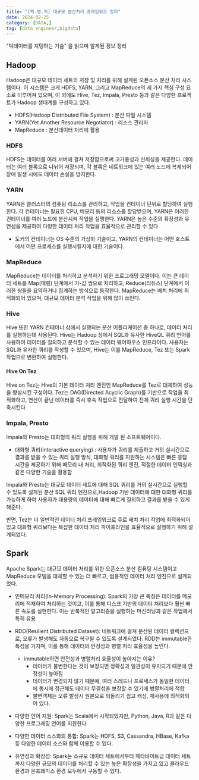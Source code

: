 ```yaml
---
title: "[빅.탱.지] 대규모 분산처리 프레임워크 정리"
date: 2024-02-25
category: [DATA,]
tag: [data engineer,bigdata]
---
```


"빅데이터를 지탱하는 기술" 을 읽으며 알게된 정보 정리


## Hadoop

Hadoop은 대규모 데이터 세트의 저장 및 처리를 위해 설계된 오픈소스 분산 처리 시스템이다. 
이 시스템은 크게 HDFS, YARN, 그리고 MapReduce의 세 가지 핵심 구성 요소로 이루어져 있으며, 이 외에도 Hive, Tez, Impala, Presto 등과 같은 다양한 프로젝트가 Hadoop 생태계를 구성하고 있다.

- HDFS(Hadoop Distributed File System) : 분산 파일 시스템
- YARN(Yet Another Resource Negotiator) : 리소스 관리자
- MapReduce : 분산데이터 처리에 활용

### HDFS

HDFS는 데이터를 여러 서버에 걸쳐 저장함으로써 고가용성과 신뢰성을 제공한다. 
데이터는 여러 블록으로 나뉘어 저장되며, 각 블록은 네트워크에 있는 여러 노드에 복제되어 장애 발생 시에도 데이터 손실을 방지한다.

### YARN

YARN은 클러스터의 컴퓨팅 리소스를 관리하고, 작업을 컨테이너 단위로 할당하여 실행한다. 
각 컨테이너는 필요한 CPU, 메모리 등의 리소스를 할당받으며, YARN은 이러한 컨테이너를 여러 노드에 분산시켜 작업을 실행한다. 
YARN은 높은 수준의 확장성과 유연성을 제공하여 다양한 데이터 처리 작업을 효율적으로 관리할 수 있다

* 도커의 컨테이너는 OS 수준의 가상화 기술이고, YARN의 컨테이너는 어떤 호스트에서 어떤 프로세스를 실행시킬지에 대한 기술이다.

### MapReduce

MapReduce는 데이터를 처리하고 분석하기 위한 프로그래밍 모델이다. 
이는 큰 데이터 세트를 Map(매핑) 단계에서 키-값 쌍으로 처리하고, Reduce(리듀스) 단계에서 이러한 쌍들을 요약하거나 집계하는 방식으로 동작한다. 
MapReduce는 배치 처리에 최적화되어 있으며, 대규모 데이터 분석 작업을 위해 많이 쓰인다.

### Hive

Hive 또한 YARN 컨테이너 상에서 실행되는 분산 어플리케이션 중 하나로, 데이터 처리를 실행하는데 사용된다. 
Hive는 Hadoop 상에서 SQL과 유사한 HiveQL 쿼리 언어를 사용하여 데이터를 질의하고 분석할 수 있는 데이터 웨어하우스 인프라이다. 사용자는 SQL과 유사한 쿼리를 작성할 수 있으며, Hive는 이를 MapReduce, Tez 또는 Spark 작업으로 변환하여 실행한다.

#### Hive On Tez

Hive on Tez는 Hive의 기본 데이터 처리 엔진인 MapReduce를 Tez로 대체하여 성능을 향상시킨 구성이다. Tez는 DAG(Directed Acyclic Graph)를 기반으로 작업을 최적화하고, 연산이 끝난 데이터를 즉시 후속 작업으로 전달하여 전체 쿼리 실행 시간을 단축시킨다

### Impala, Presto

Impala와 Presto는 대화형의 쿼리 실행을 위해 개발 된 소프트웨어이다. 

- 대화형 쿼리(interactive querying) : 사용자가 쿼리를 제출하고 거의 실시간으로 결과를 받을 수 있는 쿼리 실행 방식, 대화형 쿼리를 지원하는 시스템은 빠른 응답 시간을 제공하기 위해 메모리 내 처리, 최적화된 쿼리 엔진, 적절한 데이터 인덱싱과 같은 다양한 기술을 활용함

Impala와 Presto는 대규모 데이터 세트에 대해 SQL 쿼리를 거의 실시간으로 실행할 수 있도록 설계된 분산 SQL 쿼리 엔진으로,Hadoop 기반 데이터에 대한 대화형 쿼리를 가능하게 하여 사용자가 대용량의 데이터에 대해 빠르게 질의하고 결과를 받을 수 있게 해준다. 

반면, Tez는 더 일반적인 데이터 처리 프레임워크로 주로 배치 처리 작업에 최적화되어 있고 대화형 쿼리보다는 복잡한 데이터 처리 파이프라인을 효율적으로 실행하기 위해 설계되었다.

## Spark

Apache Spark는 대규모 데이터 처리를 위한 오픈소스 분산 컴퓨팅 시스템이고 MapReduce 모델을 대체할 수 있는 더 빠르고, 범용적인 데이터 처리 엔진으로 설계되었다. 

- 인메모리 처리(In-Memory Processing): Spark의 가장 큰 특징은 데이터를 메모리에 적재하여 처리하는 것이고, 이를 통해 디스크 기반의 데이터 처리보다 훨씬 빠른 속도를 실현한다. 이는 반복적인 알고리즘을 실행하는 머신러닝과 같은 작업에서 특히 유용

- RDD(Resilient Distributed Dataset): 네트워크에 걸쳐 분산된 데이터 컬렉션으로, 오류가 발생해도 자동으로 복구될 수 있도록 설계되었다. RDD는 immutable한 특성을 가지며, 이를 통해 데이터의 안정성과 병렬 처리 효율성을 높인다.

    - immutable하면 안전성과 병렬처리 효율성이 높아지는 이유?
        - 데이터가 불변한다는 것이 보장되면 정확성과 일관성이 유지되기 때문에 안정성이 높아짐
        - 데이터가 변경되지 않기 때문에, 여러 스레드나 프로세스가 동일한 데이터에 동시에 접근해도 데이터 무결성을 보장할 수 있기에 병렬처리에 적합
        - 불변객체는 오류 발생시 원본으로 되돌리기 쉽고 캐싱, 재사용에 최적화되어 있다.

- 다양한 언어 지원: Spark는 Scala에서 시작되었지만, Python, Java, R과 같은 다양한 프로그래밍 언어를 지원한다.

- 다양한 데이터 소스와의 통합: Spark는 HDFS, S3, Cassandra, HBase, Kafka 등 다양한 데이터 소스와 함께 이용할 수 있다.

- 유연성과 확장성: Spark는 소규모 데이터 세트에서부터 페타바이트급 데이터 세트까지 다양한 규모의 데이터를 처리할 수 있는 높은 확장성을 가지고 있고 클라우드 환경과 온프레미스 환경 모두에서 구동할 수 있다.